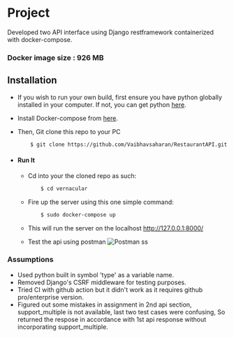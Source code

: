 # Project
Developed two API interface using Django restframework containerized with docker-compose.
### Docker image size : 926 MB

## Installation
* If you wish to run your own build, first ensure you have python globally installed in your computer. If not, you can get python [here](https://www.python.org").
* Install Docker-compose from [here](https://docs.docker.com/compose/install/).
* Then, Git clone this repo to your PC
    ```bash
        $ git clone https://github.com/Vaibhavsaharan/RestaurantAPI.git
    ```

* #### Run It
    * Cd into your the cloned repo as such:
        ```bash
            $ cd vernacular
        ```
    * Fire up the server using this one simple command:
        ```bash
            $ sudo docker-compose up
        ```
    * This will run the server on the localhost http://127.0.0.1:8000/
    
    * Test the api using postman
      ![Postman ss](https://github.com/Vaibhavsaharan/vernacular/blob/main/images/postman1.png)
      
### Assumptions
* Used python built in symbol 'type' as a variable name.
* Removed Django's CSRF middleware for testing purposes.
* Tried CI with github action but it didn't work as it requires github pro/enterprise version.
* Figured out some mistakes in assignment in 2nd api section, support_multiple is not available, last two test cases were confusing, So returned the respose in accordance with 1st api response without incorporating support_multiple.
